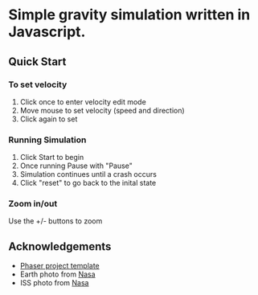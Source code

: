 # Simple gravity simulation written in Javascript.

## Quick Start
### To set velocity
1. Click once to enter velocity edit mode
1. Move mouse to set velocity (speed and direction)
1. Click again to set
### Running Simulation
1. Click Start to begin
1. Once running Pause with "Pause"
1. Simulation continues until a crash occurs
1. Click "reset" to go back to the inital state
### Zoom in/out
Use the +/- buttons to zoom

## Acknowledgements
- [Phaser project template](https://github.com/photonstorm/phaser3-project-template)
- Earth photo from [Nasa](https://earthobservatory.nasa.gov/features/BlueMarble/BlueMarble_history.php)
- ISS photo from [Nasa](https://www.nasa.gov/image-feature/the-international-space-station-as-of-oct-4-2018-12)